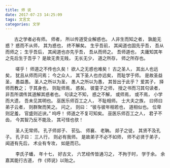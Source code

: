```yaml
---
title: 师 说
date: 2017-07-23 14:25:09
tags: 文言文
categories: 文学
---
```

&emsp;&emsp;古之学者必有师。 师者， 所以传道受业解惑也。 人非生而知之者， 孰能无惑？ 惑而不从师， 其为惑也， 终不解矣。 生乎吾前， 其闻道也固先乎吾， 吾从而师之； 生乎吾后， 其闻道也亦先乎吾， 吾从而师之。 吾师道也， 夫庸知其年之先后生于吾乎？ 是故无贵无贱， 无长无少， 道之所存， 师之所存也。
<!-- more -->
&emsp;&emsp; 嗟乎！ 师道之不传也久矣！ 欲人之无惑也难矣！ 古之圣人，   其出人也远矣， 犹且从师而问焉； 今之众人， 其下圣人也亦远矣， 而耻学于师。 是故圣益圣， 愚益愚。 圣人之所以为圣， 愚人之所以为愚， 其皆出于此乎？ 爱其子， 择师而教之； 于其身也， 则耻师焉， 惑矣。 彼童子之师， 授之书而习其句读者， 非吾所谓传其道解其惑者也。 句读之不知， 惑之不解， 或师焉， 或不焉， 小学而大遗， 吾未见其明也。 巫医乐师百工之人， 不耻相师。 士大夫之族， 曰师曰弟子云者， 则群聚而笑之。 问之， 则曰： “彼与彼年相若也， 道相似也。 位卑则足羞， 官盛则近谀。” 呜呼！ 师道之不复可知矣。 巫医乐师百工之人， 君子不齿， 今其智乃反不能及， 其可怪也欤！

 &emsp;&emsp; 圣人无常师。 孔子师郯子、 苌弘、 师襄、 老聃。 郯子之徒， 其贤不及孔子。 孔子曰： 三人行， 则必有我师。 是故弟子不必不如师， 师不必贤于弟子， 闻道有先后， 术业有专攻， 如是而已。

 &emsp;&emsp; 李氏子蟠， 年十七， 好古文， 六艺经传皆通习之， 不拘于时， 学于余。 余嘉其能行古道， 作《师说》以贻之。
